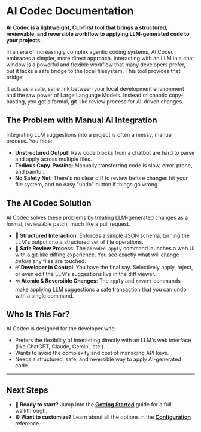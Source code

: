 # AI Codec Documentation

**AI Codec is a lightweight, CLI-first tool that brings a structured, reviewable, and reversible workflow to applying LLM-generated code to your projects.**

In an era of increasingly complex agentic coding systems, AI Codec embraces a simpler, more direct approach. Interacting with an LLM in a chat window is a powerful and flexible workflow that many developers prefer, but it lacks a safe bridge to the local filesystem. This tool provides that bridge.

It acts as a safe, sane link between your local development environment and the raw power of Large Language Models. Instead of chaotic copy-pasting, you get a formal, git-like review process for AI-driven changes.

## The Problem with Manual AI Integration

Integrating LLM suggestions into a project is often a messy, manual process. You face:

- 	 **Unstructured Output**: Raw code blocks from a chatbot are hard to parse and apply across multiple files.
- 	 **Tedious Copy-Pasting**: Manually transferring code is slow, error-prone, and painful.
- 	 **No Safety Net**: There's no clear diff to review before changes hit your file system, and no easy "undo" button if things go wrong.

## The AI Codec Solution

AI Codec solves these problems by treating LLM-generated changes as a formal, reviewable patch, much like a pull request.

- 	 **🤖 Structured Interaction**: Enforces a simple JSON schema, turning the LLM's output into a structured set of file operations.
- 	 **🧐 Safe Review Process**: The `aicodec apply` command launches a web UI with a git-like diffing experience. You see exactly what will change *before* any files are touched.
- 	 **✅ Developer in Control**: You have the final say. Selectively apply, reject, or even edit the LLM's suggestions live in the diff viewer.
- 	 **⏪ Atomic & Reversible Changes**: The `apply` and `revert` commands make applying LLM suggestions a safe transaction that you can undo with a single command.

## Who Is This For?

AI Codec is designed for the developer who:

- 	 Prefers the flexibility of interacting directly with an LLM's web interface (like ChatGPT, Claude, Gemini, etc.).
- 	 Wants to avoid the complexity and cost of managing API keys.
- 	 Needs a structured, safe, and reversible way to apply AI-generated code.

---

## Next Steps

- 	 **🚀 Ready to start?** Jump into the **[Getting Started](./getting-started/installation.md)** guide for a full walkthrough.
- 	 **⚙️ Want to customize?** Learn about all the options in the **[Configuration](./configuration.md)** reference.
